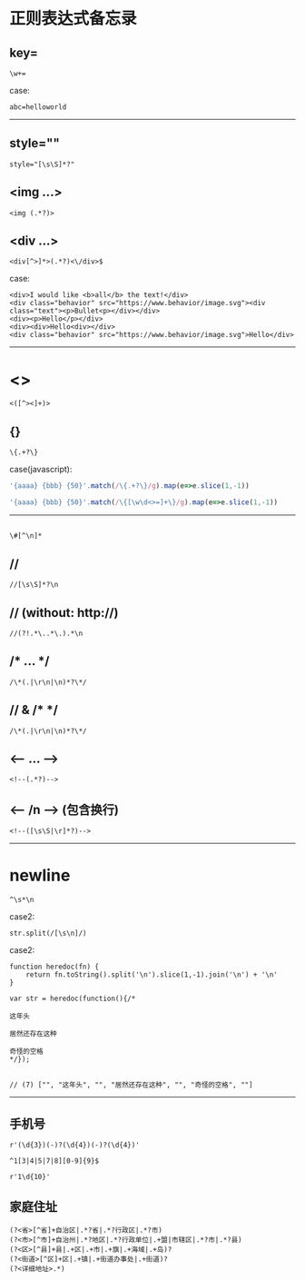 # 正则表达式备忘录

## key=
```
\w+=
```

case:
```
abc=helloworld
```

---

## style="" 
```
style="[\s\S]*?"
```

## <img ...>
``` 
<img (.*?)>
```

## <div ...></div> 
```
<div[^>]*>(.*?)<\/div>$
```

case:
```
<div>I would like <b>all</b> the text!</div>
<div class="behavior" src="https://www.behavior/image.svg"><div class="text"><p>Bullet<p></div></div>
<div><p>Hello</p></div>
<div><div>Hello<div></div>
<div class="behavior" src="https://www.behavior/image.svg">Hello</div>
```

---

# <>
```
<([^><]+)>
```

## {} 
```
\{.+?\}
```

case(javascript):
```javascript
'{aaaa} {bbb} {50}'.match(/\{.+?\}/g).map(e=>e.slice(1,-1))
```

```javascript
'{aaaa} {bbb} {50}'.match(/\{[\w\d<>=]+\}/g).map(e=>e.slice(1,-1))
```

---

## #
```
\#[^\n]*
```

## //
```
//[\s\S]*?\n
```

## // (without: http://)
```
//(?!.*\..*\.).*\n
```
 
## /* ... */
```
/\*(.|\r\n|\n)*?\*/
```

## // & /*  */
```
/\*(.|\r\n|\n)*?\*/
```

## <-- ... -->
```
<!--(.*?)-->
```

## <-- /n --> (包含换行)
```
<!--([\s\S|\r]*?)-->
```

---

# newline
```
^\s*\n
```

case2:
```
str.split(/[\s\n]/)
```

case2: 
```
function heredoc(fn) {
    return fn.toString().split('\n').slice(1,-1).join('\n') + '\n'
}

var str = heredoc(function(){/*

这年头

居然还存在这种

奇怪的空格
*/});


// (7) ["", "这年头", "", "居然还存在这种", "", "奇怪的空格", ""]
```

---

## 手机号 
```
r'(\d{3})(-)?(\d{4})(-)?(\d{4})'
```

```
^1[3|4|5|7|8][0-9]{9}$
```

```
r'1\d{10}'
```


## 家庭住址
```
(?<省>[^省]+自治区|.*?省|.*?行政区|.*?市)
(?<市>[^市]+自治州|.*?地区|.*?行政单位|.+盟|市辖区|.*?市|.*?县)
(?<区>[^县]+县|.+区|.+市|.+旗|.+海域|.+岛)?
(?<街道>[^区]+区|.+镇|.+街道办事处|.+街道)?
(?<详细地址>.*)
```
